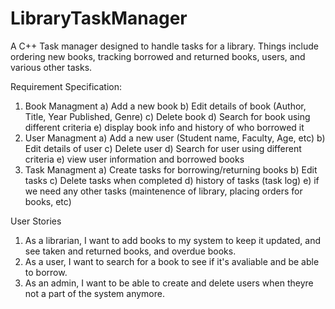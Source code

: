 # LibraryTaskManager
A C++ Task manager designed to handle tasks for a library. Things include ordering new books, tracking borrowed and returned books, users, and various other tasks.

Requirement Specification:
1) Book Managment
   a) Add a new book
   b) Edit details of book (Author, Title, Year Published, Genre)
   c) Delete book
   d) Search for book using different criteria
   e) display book info and history of who borrowed it
3) User Managment
   a) Add a new user (Student name, Faculty, Age, etc)
   b) Edit details of user
   c) Delete user
   d) Search for user using different criteria
   e) view user information and borrowed books
3) Task Managment
   a) Create tasks for borrowing/returning books
   b) Edit tasks
   c) Delete tasks when completed
   d) history of tasks (task log)
   e) if we need any other tasks (maintenence of library, placing orders for books, etc)

User Stories
1) As a librarian, I want to add books to my system to keep it updated, and see taken and returned books, and overdue books.
2) As a user, I want to search for a book to see if it's avaliable and be able to borrow.
3) As an admin, I want to be able to create and delete users when theyre not a part of the system anymore.


   
